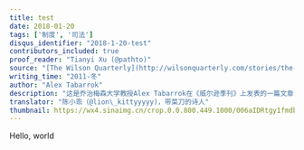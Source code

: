 ```yaml
---
title: test
date: 2018-01-20
tags: ['制度', '司法']
disqus_identifier: "2018-1-20-test"
contributors_included: true
proof_reader: "Tianyi Xu (@pathto)"
source: "[The Wilson Quarterly](http://wilsonquarterly.com/stories/the-bounty-hunters-pursuit-of-justice/)"
writing_time: "2011-冬"
author: "Alex Tabarrok"
description: "这是乔治梅森大学教授Alex Tabarrok在《威尔逊季刊》上发表的一篇文章，介绍了美国司法系统中的保释和保释担保制度，以及赏金猎人在其中所扮演的角色。该制度不花纳税人一分钱，却为执行正义提供了极好的激励……"
translator: "陈小乖（@lion\_kittyyyyy)，带菜刀的诗人"
thumbnail: https://wx4.sinaimg.cn/crop.0.0.800.449.1000/006aIDRtgy1fmdbp6kdgnj30m80et40k.jpg
---
```


Hello, world
